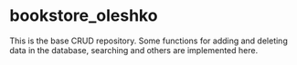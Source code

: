 # bookstore_oleshko
This is the base CRUD repository. Some functions for adding and deleting data in the database, searching and others are 
implemented here.
